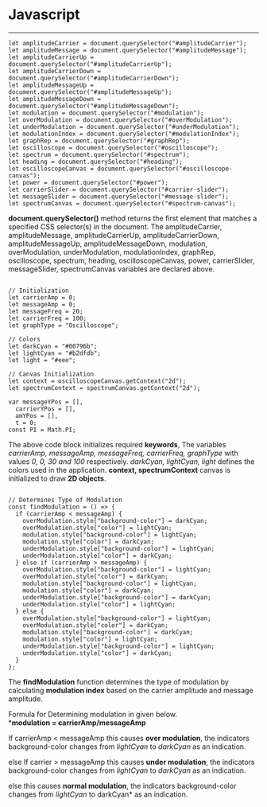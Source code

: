 # **Javascript**

---

```js:
let amplitudeCarrier = document.querySelector("#amplitudeCarrier");
let amplitudeMessage = document.querySelector("#amplitudeMessage");
let amplitudeCarrierUp = document.querySelector("#amplitudeCarrierUp");
let amplitudeCarrierDown = document.querySelector("#amplitudeCarrierDown");
let amplitudeMessageUp = document.querySelector("#amplitudeMessageUp");
let amplitudeMessageDown = document.querySelector("#amplitudeMessageDown");
let modulation = document.querySelector("#modulation");
let overModulation = document.querySelector("#overModulation");
let underModulation = document.querySelector("#underModulation");
let modulationIndex = document.querySelector("#modulationIndex");
let graphRep = document.querySelector("#graphRep");
let oscilloscope = document.querySelector("#oscilloscope");
let spectrum = document.querySelector("#spectrum");
let heading = document.querySelector("#heading");
let oscilloscopeCanvas = document.querySelector("#oscilloscope-canvas");
let power = document.querySelector("#power");
let carrierSlider = document.querySelector("#carrier-slider");
let messageSlider = document.querySelector("#message-slider");
let spectrumCanvas = document.querySelector("#spectrum-canvas");

```

**document.querySelector()** method returns the first element that matches a specified CSS selector(s) in the document. The amplitudeCarrier, amplitudeMessage, amplitudeCarrierUp, amplitudeCarrierDown, amplitudeMessageUp, amplitudeMessageDown, modulation, overModulation, underModulation, modulationIndex, graphRep, oscilloscope, spectrum, heading, oscilloscopeCanvas, power, carrierSlider, messageSlider, spectrumCanvas variables are declared above.


```js:

// Initialization
let carrierAmp = 0;
let messageAmp = 0;
let messageFreq = 20;
let carrierFreq = 100;
let graphType = "Oscilloscope";

// Colors
let darkCyan = "#00796b";
let lightCyan = "#b2dfdb";
let light = "#eee";

// Canvas Initialization
let context = oscilloscopeCanvas.getContext("2d");
let spectrumContext = spectrumCanvas.getContext("2d");

var messageYPos = [],
  carrierYPos = [],
  amYPos = [],
  t = 0;
const PI = Math.PI;

```

The above code block initializes required **keywords**, The variables *carrierAmp, messageAmp, messageFreq, carrierFreq, graphType* with values *0, 0, 30 and 100* respectively. *darkCyan, lightCyan, light* defines the colors used in the application. **context, spectrumContext** canvas is initialized to draw **2D objects**.


```js:

// Determines Type of Modulation
const findModulation = () => {
  if (carrierAmp < messageAmp) {
    overModulation.style["background-color"] = darkCyan;
    overModulation.style["color"] = lightCyan;
    modulation.style["background-color"] = lightCyan;
    modulation.style["color"] = darkCyan;
    underModulation.style["background-color"] = lightCyan;
    underModulation.style["color"] = darkCyan;
  } else if (carrierAmp > messageAmp) {
    overModulation.style["background-color"] = lightCyan;
    overModulation.style["color"] = darkCyan;
    modulation.style["background-color"] = lightCyan;
    modulation.style["color"] = darkCyan;
    underModulation.style["background-color"] = darkCyan;
    underModulation.style["color"] = lightCyan;
  } else {
    overModulation.style["background-color"] = lightCyan;
    overModulation.style["color"] = darkCyan;
    modulation.style["background-color"] = darkCyan;
    modulation.style["color"] = lightCyan;
    underModulation.style["background-color"] = lightCyan;
    underModulation.style["color"] = darkCyan;
  }
};

```

The **findModulation** function determines the type of modulation by calculating **modulation index** based on the carrier amplitude and message amplitude.  

Formula for Determining modulation in given below.  
***modulation = carrierAmp/messageAmp**  

If carrierAmp < messageAmp
this causes **over modulation**, the indicators background-color changes from *lightCyan* to *darkCyan* as an indication.  

else If carrier > messageAmp
this causes **under modulation**, the indicators background-color changes from *lightCyan* to *darkCyan* as an indication.  

else this causes **normal modulation**, the indicators background-color changes from *lightCyan* to darkCyan* as an indication.